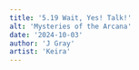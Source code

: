 ```yaml
---
title: '5.19 Wait, Yes! Talk!'
alt: 'Mysteries of the Arcana'
date: '2024-10-03'
author: 'J Gray'
artist: 'Keira'
---
```

